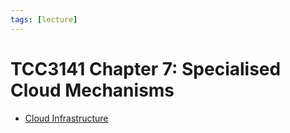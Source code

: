 ```yaml
---
tags: [lecture]
---
```


# TCC3141 Chapter 7: Specialised Cloud Mechanisms

- [Cloud Infrastructure](202312070843.md)
